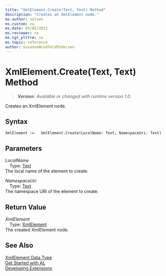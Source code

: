 ```yaml
---
title: "XmlElement.Create(Text, Text) Method"
description: "Creates an XmlElement node."
ms.author: solsen
ms.custom: na
ms.date: 03/02/2023
ms.reviewer: na
ms.tgt_pltfrm: na
ms.topic: reference
author: SusanneWindfeldPedersen
---
```

[//]: # (START>DO_NOT_EDIT)
[//]: # (IMPORTANT:Do not edit any of the content between here and the END>DO_NOT_EDIT.)
[//]: # (Any modifications should be made in the .xml files in the ModernDev repo.)
# XmlElement.Create(Text, Text) Method
> **Version**: _Available or changed with runtime version 1.0._

Creates an XmlElement node.


## Syntax
```AL
XmlElement :=   XmlElement.Create(LocalName: Text, NamespaceUri: Text)
```
## Parameters
*LocalName*  
&emsp;Type: [Text](../text/text-data-type.md)  
The local name of the element to create.  

*NamespaceUri*  
&emsp;Type: [Text](../text/text-data-type.md)  
The namespace URI of the element to create.  


## Return Value
*XmlElement*  
&emsp;Type: [XmlElement](xmlelement-data-type.md)  
The created XmlElement node.


[//]: # (IMPORTANT: END>DO_NOT_EDIT)
## See Also
[XmlElement Data Type](xmlelement-data-type.md)  
[Get Started with AL](../../devenv-get-started.md)  
[Developing Extensions](../../devenv-dev-overview.md)